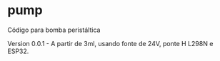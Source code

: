 # pump
Código para bomba peristáltica

Version 0.0.1 - A partir de 3ml, usando fonte de 24V, ponte H L298N e ESP32.

